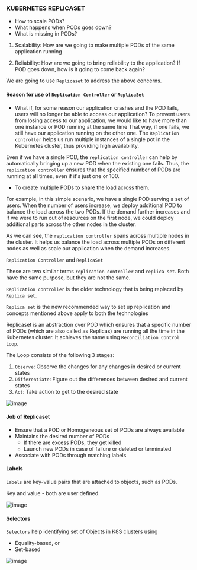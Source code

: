 ### KUBERNETES REPLICASET

- How to scale PODs?
- What happens when PODs goes down?
- What is missing in PODs?

1) Scalability: How are we going to make multiple PODs of the same application running

2) Reliability: How are we going to bring reliability to the application? 
   If POD goes down, how is it going to come back again? 

We are going to use ``Replicaset`` to address the above concerns.

#### Reason for use of ```Replication Controller``` or ```ReplicaSet```

- What if, for some reason our application crashes and the POD fails, users will no longer be able to access our application? 
  To prevent users from losing access to our application, we would like to have more than one instance or POD running at the same time
  That way, if one fails, we still have our application running on the other one.
  The ```Replication controller``` helps us run multiple instances of a single pot in the Kubernetes cluster, thus providing high availability.

Even if we have a single POD, the ```replication controller``` can help by automatically bringing up a new POD when the existing one fails.
Thus, the ```replication controller``` ensures that the specified number of PODs are running at all times, even if it's just one or 100.

- To create multiple PODs to share the load across them.

For example, in this simple scenario, we have a single POD serving a set of users.
When the number of users increase, we deploy additional POD to balance the load across the two PODs.
If the demand further increases and if we were to run out of resources on the first node, we could deploy additional parts across the other nodes in the cluster.

As we can see, the ```replication controller``` spans across multiple nodes in the cluster. 
It helps us balance the load across multiple PODs on different nodes as well as scale our application when the demand increases.

```Replication Controller``` and ```ReplicaSet```

These are two similar terms ```replication controller``` and ```replica set```.
Both have the same purpose, but they are not the same.

```Replication controller``` is the older technology that is being replaced by ```Replica set```.

```Replica set``` is the new recommended way to set up replication and concepts mentioned above apply to both the technologies

Replicaset is an abstraction over POD which ensures that a specific number of PODs (which are also called as Replicas) are running all the time in the Kubernetes cluster.
It achieves the same using ``Reconciliation Control Loop``. 

The Loop consists of the following 3 stages:

1) ``Observe``: Observe the changes for any changes in desired or current states
2) ``Differentiate``: Figure out the differences between desired and current states
3) ``Act``: Take action to get to the desired state

![image](https://github.com/krishanuc1001/PlaywrightGradleFW/assets/40739038/613b57de-16d5-4341-b6b9-2208128cc629)


#### Job of Replicaset

- Ensure that a POD or Homogeneous set of PODs are always available
- Maintains the desired number of PODs
  - If there are excess PODs, they get killed
  - Launch new PODs in case of failure or deleted or terminated
- Associate with PODs through matching labels 

#### Labels 

```Labels``` are key-value pairs that are attached to objects, such as PODs.

Key and value - both are user defined.

![image](https://github.com/krishanuc1001/PlaywrightGradleFW/assets/40739038/5a0c1db8-3c45-4085-9979-2d9916e51c92)

#### Selectors

```Selectors``` help identifying set of Objects in K8S clusters using 

- Equality-based, or
- Set-based

![image](https://github.com/krishanuc1001/PlaywrightGradleFW/assets/40739038/53acd086-20f4-4896-8c4c-32fba0f072cd)